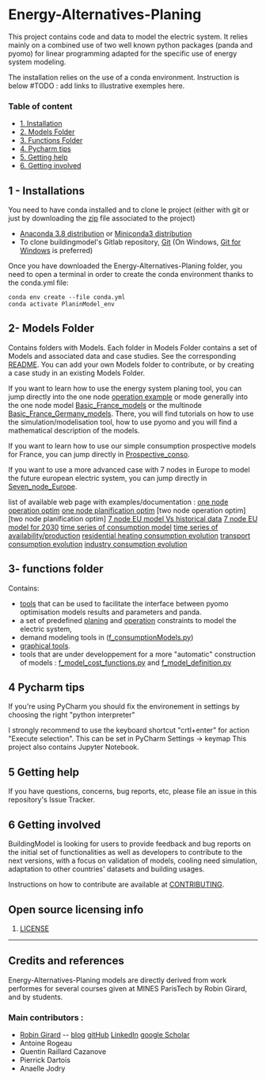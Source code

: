 # Energy-Alternatives-Planing

This project contains code and data to model the electric system.
It relies mainly on a combined use of two well known python packages (panda and pyomo)
for linear programming adapted for the specific use of energy system modeling.

The installation relies on the use of a conda environment. Instruction is below
#TODO : add links to illustrative exemples here. 

### Table of content

* [1. Installation](#installations)
* [2. Models Folder](#CasDEtude)
* [3. Functions Folder](#functions)
* [4. Pycharm tips](#pycharm)
* [5. Getting help](#GettingH)
* [6. Getting involved](#GettingI)


## 1 - Installations  <a class="anchor" id="installations"></a>

You need to have conda installed and to clone le project (either with git or just by downloading the [zip](https://github.com/robingirard/Energy-Alternatives-Planing/archive/refs/heads/master.zip) file associated to the project)

* [Anaconda 3.8 distribution](https://www.anaconda.com/distribution/) or [Miniconda3 distribution](https://docs.conda.io/en/latest/miniconda.html)
* To clone buildingmodel's Gitlab repository, [Git](https://git-scm.com/downloads) (On Windows, [Git for Windows](https://git-for-windows.github.io/) is preferred)


Once you have downloaded the Energy-Alternatives-Planing folder, you need to open a terminal in order to create the conda environment thanks to the conda.yml file:

    conda env create --file conda.yml
    conda activate PlaninModel_env


## 2- Models Folder <a class="anchor" id="CasDEtude"></a>
Contains folders with Models. Each folder in Models Folder contains a set of Models and associated data and case studies. 
See the corresponding [README](Models/README.md). You can add your own Models folder to contribute, or by creating a case study in an existing Models Folder.

If you want to learn how to use the energy system planing tool, you can jump directly into the one node [operation example](https://robingirard.github.io/Energy-Alternatives-Planing/Models/Basic_France_models/Operation_optimisation/case_operation_step_by_step_learning.html) or mode generally into the one node model [Basic_France_models](Models/Basic_France_models/README.md) or the multinode [Basic_France_Germany_models](Models/Basic_France_Germany_models/README.md). 
There, you will find tutorials on how to use the simulation/modelisation tool, how to use pyomo and you will find a mathematical description of the models.

If you want to learn how to use our simple consumption prospective models for France, you can jump directly in [Prospective_conso](Models/Prospective_conso/README.md). 

If you want to use a more advanced case with 7 nodes in Europe to model the future european electric system, you can jump directly in [Seven_node_Europe](Models/Seven_node_Europe/README.md). 

list of available web page with examples/documentation :
[one node operation optim](https://robingirard.github.io/Energy-Alternatives-Planing/Models/Basic_France_models/Operation_optimisation/case_operation_step_by_step_learning.html) 
[one node planification optim](https://robingirard.github.io/Energy-Alternatives-Planing/Models/Basic_France_models/Planing_optimisation/case_planing_step_by_step_learning.html)
[two node operation optim]
[two node planification optim]
[7 node EU model Vs historical data](https://robingirard.github.io/Energy-Alternatives-Planing/Models/Seven_node_Europe/Simulation_analysis_Historical.html)
[7 node EU model for 2030](https://robingirard.github.io/Energy-Alternatives-Planing/Models/Seven_node_Europe/Simulation_analysis_2030.html)
[time series of consumption model](https://robingirard.github.io/Energy-Alternatives-Planing/Models/Basic_France_models/Consumption/Consumption_TS_manipulation_examples.html)
[time series of availability/production](https://robingirard.github.io/Energy-Alternatives-Planing/Models/Basic_France_models/Production/Production_visualisation_and_analysis.html)
[residential heating consumption evolution](https://robingirard.github.io/Energy-Alternatives-Planing/Models/Prospective_conso/Evolution_ResTer_Heating_2D.html)
[transport consumption evolution](https://robingirard.github.io/Energy-Alternatives-Planing/Models/Prospective_conso/Evolution_Transport_2D.html)
[industry consumption evolution](https://robingirard.github.io/Energy-Alternatives-Planing/Models/Prospective_conso/Evolution_industrie.html)



## 3- functions folder <a class="anchor" id="functions"></a>
Contains:  
 - [tools](EnergyAlternativesPlanning/f_tools.py) that can be used to facilitate the interface between pyomo optimisation models results and parameters and panda. 
 - a set of predefined [planing](EnergyAlternativesPlanning/f_model_planning_constraints.py) and [operation](EnergyAlternativesPlanning/f_model_operation_constraints.py) constraints to model the electric system, 
 - demand modeling tools in ([f_consumptionModels.py](EnergyAlternativesPlanning/f_consumptionModels.py)) 
 - [graphical tools](EnergyAlternativesPlanning/f_graphicalTools.py). 
 - tools that are under developpement for a more "automatic" construction of models : [f_model_cost_functions.py](EnergyAlternativesPlanning/f_model_cost_functions.py) and [f_model_definition.py](EnergyAlternativesPlanning/f_model_definition.py)

## 4 Pycharm tips  <a class="anchor" id="pycharm"></a>
If you're using PyCharm you should fix the environement in settings by choosing the right "python interpreter"

I strongly recommend to use the keyboard shortcut "crtl+enter" for action "Execute selection". This can be set in PyCharm Settings -> keymap
This project also contains Jupyter Notebook. 

## 5 Getting help <a class="anchor" id="GettingH"></a>

If you have questions, concerns, bug reports, etc, please file an issue in this repository's Issue Tracker.

## 6 Getting involved <a class="anchor" id="GettingI"></a>

BuildingModel is looking for users to provide feedback and bug reports on the initial set of functionalities as well as
developers to contribute to the next versions, with a focus on validation of models, cooling need simulation,
adaptation to other countries' datasets and building usages.

Instructions on how to contribute are available at [CONTRIBUTING](CONTRIBUTING.md).


## Open source licensing info
1. [LICENSE](LICENSE)

----

## Credits and references
Energy-Alternatives-Planing models are directly derived from work performes for several courses given at MINES ParisTech by Robin Girard, and by students. 

### Main contributors : 
- [Robin Girard](https://www.minesparis.psl.eu/Services/Annuaire/robin-girard) -- [blog](https://www.energy-alternatives.eu/) [gitHub](https://github.com/robingirard) [LinkedIn](https://www.linkedin.com/in/robin-girard-a88baa4/) [google Scholar](https://scholar.google.fr/citations?user=cEYGStIAAAAJ&hl=fr)
- Antoine Rogeau
- Quentin Raillard Cazanove
- Pierrick Dartois
- Anaelle Jodry


